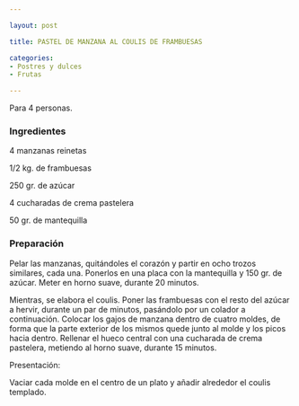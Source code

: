 ```yaml
---

layout: post

title: PASTEL DE MANZANA AL COULIS DE FRAMBUESAS

categories:
- Postres y dulces
- Frutas

---
```


Para 4 personas.

<h3>Ingredientes</h3>

4 manzanas reinetas

1/2 kg. de frambuesas

250 gr. de azúcar

4 cucharadas de crema pastelera

50 gr. de mantequilla

<h3>Preparación</h3>

Pelar las manzanas, quitándoles el corazón y partir en ocho trozos similares, cada una. Ponerlos en una placa con la mantequilla y 150 gr. de azúcar. Meter en horno suave, durante 20 minutos.

Mientras, se elabora el coulis. Poner las frambuesas con el resto del azúcar a hervir, durante un par de minutos, pasándolo por un colador a continuación. Colocar los gajos de manzana dentro de cuatro moldes, de forma que la parte exterior de los mismos quede junto al molde y los picos hacia dentro. Rellenar el hueco central con una cucharada de crema pastelera, metiendo al horno suave, durante 15 minutos.

Presentación:

Vaciar cada molde en el centro de un plato y añadir alrededor el coulis templado.